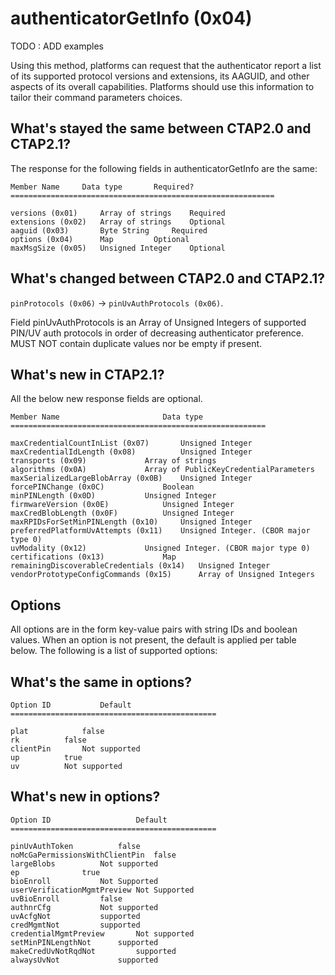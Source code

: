 # authenticatorGetInfo (0x04)

TODO : ADD examples

Using this method, platforms can request that the authenticator report a list of its supported protocol versions and extensions, its AAGUID, and other aspects of its overall capabilities. Platforms should use this information to tailor their command parameters choices.


## What's stayed the same between CTAP2.0 and CTAP2.1?
The response for the following fields in authenticatorGetInfo are the same:



```
Member Name		Data type		Required?
===========================================================

versions (0x01)		Array of strings	Required
extensions (0x02)	Array of strings	Optional
aaguid (0x03)		Byte String		Required
options (0x04)		Map			Optional
maxMsgSize (0x05)	Unsigned Integer	Optional
```

## What's changed between CTAP2.0 and CTAP2.1?

```pinProtocols (0x06)``` -> ```pinUvAuthProtocols (0x06)```.

Field pinUvAuthProtocols is an Array of Unsigned Integers of supported PIN/UV auth protocols in order of decreasing authenticator preference. 
MUST NOT contain duplicate values nor be empty if present.

## What's new in CTAP2.1?
All the below new response fields are optional.

```
Member Name		                  Data type		
=========================================================

maxCredentialCountInList (0x07)		  Unsigned Integer
maxCredentialIdLength (0x08)		  Unsigned Integer
transports (0x09)			  Array of strings
algorithms (0x0A)			  Array of PublicKeyCredentialParameters
maxSerializedLargeBlobArray (0x0B)	  Unsigned Integer
forcePINChange (0x0C)			  Boolean
minPINLength (0x0D)			  Unsigned Integer
firmwareVersion (0x0E)			  Unsigned Integer
maxCredBlobLength (0x0F)		  Unsigned Integer
maxRPIDsForSetMinPINLength (0x10)	  Unsigned Integer
preferredPlatformUvAttempts (0x11)	  Unsigned Integer. (CBOR major type 0)
uvModality (0x12)			  Unsigned Integer. (CBOR major type 0)
certifications (0x13)			  Map
remainingDiscoverableCredentials (0x14)	  Unsigned Integer
vendorPrototypeConfigCommands (0x15)	  Array of Unsigned Integers
```

## Options

All options are in the form key-value pairs with string IDs and boolean values. When an option is not present, the default is applied per table below. The following is a list of supported options:

## What's the same in options?
```
Option ID	        Default		
==============================================

plat			false
rk			false
clientPin		Not supported
up			true
uv			Not supported
```

## What's new in options?
```
Option ID	                Default		
==============================================

pinUvAuthToken			false
noMcGaPermissionsWithClientPin	false
largeBlobs			Not supported
ep				true
bioEnroll			Not Supported
userVerificationMgmtPreview	Not Supported
uvBioEnroll			false
authnrCfg			Not supported
uvAcfgNot			supported
credMgmtNot			supported
credentialMgmtPreview		Not supported
setMinPINLengthNot 		supported
makeCredUvNotRqdNot 		supported
alwaysUvNot 			supported
```

